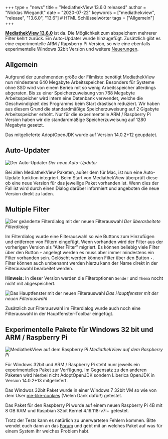 +++
type = "news"
title = "MediathekView 13.6.0 released"
author = "Nicklas Wiegandt"
date = "2020-07-22"
keywords = ["mediathekview", "release", "13.6.0", "13.6"] # HTML Schlüsselwörter
tags = ["Allgemein"]
+++

**[MediathekView 13.6.0](https://mediathekview.de/download/)** ist da. Die Möglichkeit zum abspeichern mehrerer Filter kehrt zurück. Ein Auto-Updater wurde hinzugefügt. Zusätzlich gibt es eine experimentelle ARM / Rapsberry Pi Version, so wie eine ebenfalls experimentelle Windows 32bit Version und weitere [Neuerungen](https://mediathekview.de/changelog/13-6-0/).

## Allgemein

Aufgrund der zunehmenden größe der Filmliste benötigt MediathekView nun mindestens 640 Megabyte Arbeitsspeicher. Besonders für Systeme ohne SSD wird von einem Berieb mit so wenig Arbeitsspeicher allerdings abgeraten. Bis zu einer Speicherzuweisung von 768 Megabyte Arbeitsspeicher wird intern eine Datenbank verwendet, welche die Geschwindigkeit des Programms beim Start drastisch reduziert.
Wir haben aus diesem Grund die standardmäßige Speicherzuweisung auf 2 Gigabyte Arbeitsspeicher erhöht. Nur für die experimentelle ARM / Raspberry Pi Version haben wir die standardmäßige Speicherzuweisung auf 1280 Megabyte gesetzt.

Das mitgelieferte AdoptOpenJDK wurde auf Version 14.0.2+12 geupdatet.


## Auto-Updater 

![Der Auto-Updater](/images/news/mediathekview-13_6-linux-updater.png)
<em>Der neue Auto-Updater</em>

Bei allen MediathekView Paketen, außer dem für Mac, ist nun eine Auto-Update funktion integriert. Beim Start von MediathekView überprüft diese ob eine neue Version für das jeweilige Paket vorhanden ist. Wenn dies der Fall ist wird durch einen Dialog darüber informiert und angeboten die neue Version direkt zu laden.


## Multiple Filter

![Der geänderte Filterdialog mit der neuen Filterauswahl](/images/news/mediathekview-13_6-linux-filter-dialog.png)
<em>Der überarbeitete Filterdialog</em>

Im Filterdialog wurde eine Filterauswahl so wie Buttons zum Hinzufügen und entfernen von Filtern eingefügt. Wenn vorhanden wird der Filter aus der vorherigen Version als "Alter Filter" migriert. Es können beliebig viele Filter über den Button `+` angelegt werden es muss aber immer mindestens ein Filter vorhanden sein. Gelöscht werden können Filter über den Button `-`. Filter können auch umbenannt werden hierzu kann der Name direkt in der Filterauswahl bearbeitet werden.

**Hinweis:** In dieser Version werden die Filteroptionen `Sender` und `Thema` nocht nicht mit abgespeichert.

![Das Hauptfenster mit der neuen Filterauswahl](/images/news/mediathekview-13_6-linux-filter-auswahl-toolbar.png)
<em>Das Hauptfenster mit der neuen Filterauswahl</em>

Zusätzlich zur Filterauswahl im Filterdialog wurde auch noch eine Filterauswahl in der Hauptfenster-Toolbar eingefügt.

## Experimentelle Pakete für Windows 32 bit und ARM / Raspberry Pi

![MediathekView auf dem Raspberry Pi](/images/news/mediathekview-13_6-arm.png)
<em>MediathekView auf dem Raspberry Pi</em>

Für Windows 32bit und ARM / Raspberry Pi steht nunr jeweils ein experimentelles Paket zur Verfügung. Im Gegensatz zu den anderen Paketen wird hierbei nicht AdoptOpenJDK sondern Liberica OpenJDK in Version 14.0.2+13 mitgeliefert.

Das Windwos 32bit Paket wurde in einer Windows 7 32bit VM so wie von dem User [me-like-cookies](https://github.com/mediathekview/MediathekView/issues/520) (Vielen Dank dafür!) getestet.

Das Paket für den Raspberry Pi wurde auf einem neuen Raspberry Pi 4B mit 8 GB RAM und Raspbian 32bit Kernel 4.19.118-v7l+ getestet.

Trotz der Tests kann es natürlich zu unerwarteten Fehlern kommen. Bitte wendet euch dann an das [Forum](https://forum.mediathekview.de) und gebt mit an welches Paket auf was für einem System ihr welches Problem habt.